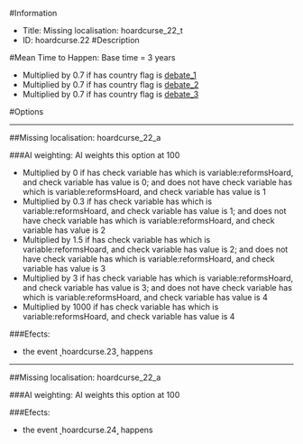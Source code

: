 #Information
 - Title: Missing localisation: hoardcurse_22_t
 - ID: hoardcurse.22
#Description

#Mean Time to Happen:
Base time = 3 years
 - Multiplied by 0.7 if has country flag is [debate_1](../flags/debate_1.md)
 - Multiplied by 0.7 if has country flag is [debate_2](../flags/debate_2.md)
 - Multiplied by 0.7 if has country flag is [debate_3](../flags/debate_3.md)

#Options

___
##Missing localisation: hoardcurse_22_a

###AI weighting:
AI weights this option at 100
 - Multiplied by 0 if has check variable has which is variable:reformsHoard, and check variable has value is 0; and does not have check variable has which is variable:reformsHoard, and check variable has value is 1
 - Multiplied by 0.3 if has check variable has which is variable:reformsHoard, and check variable has value is 1; and does not have check variable has which is variable:reformsHoard, and check variable has value is 2
 - Multiplied by 1.5 if has check variable has which is variable:reformsHoard, and check variable has value is 2; and does not have check variable has which is variable:reformsHoard, and check variable has value is 3
 - Multiplied by 3 if has check variable has which is variable:reformsHoard, and check variable has value is 3; and does not have check variable has which is variable:reformsHoard, and check variable has value is 4
 - Multiplied by 1000 if has check variable has which is variable:reformsHoard, and check variable has value is 4


###Efects:<ul><li>the event ˻hoardcurse.23˼ happens</li></ul>

___
##Missing localisation: hoardcurse_22_a

###AI weighting:
AI weights this option at 100


###Efects:<ul><li>the event ˻hoardcurse.24˼ happens</li></ul>
